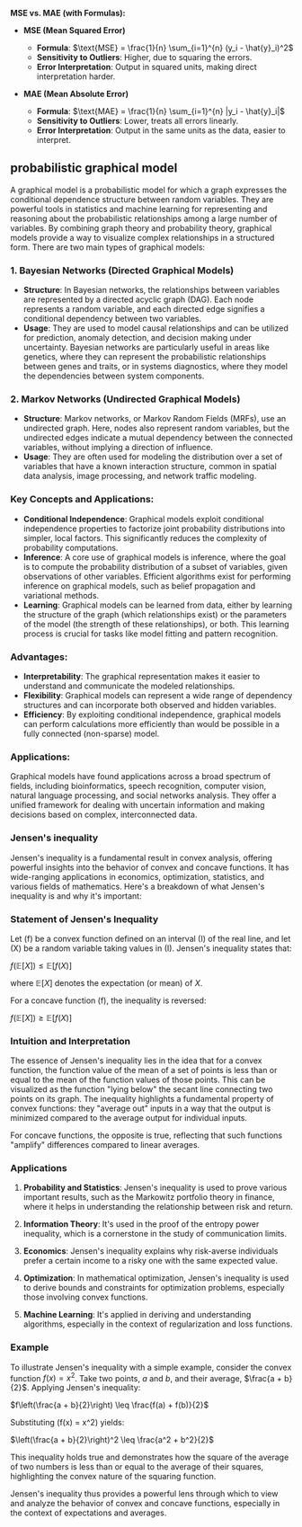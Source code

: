 **MSE vs. MAE (with Formulas):**

- **MSE (Mean Squared Error)**
  - **Formula**: $\text{MSE} = \frac{1}{n} \sum_{i=1}^{n} (y_i - \hat{y}_i)^2$
  - **Sensitivity to Outliers**: Higher, due to squaring the errors.
  - **Error Interpretation**: Output in squared units, making direct interpretation harder.

- **MAE (Mean Absolute Error)**
  - **Formula**: $\text{MAE} = \frac{1}{n} \sum_{i=1}^{n} |y_i - \hat{y}_i|$
  - **Sensitivity to Outliers**: Lower, treats all errors linearly.
  - **Error Interpretation**: Output in the same units as the data, easier to interpret.


## probabilistic graphical model 

A graphical model is a probabilistic model for which a graph expresses the conditional dependence structure between random variables. They are powerful tools in statistics and machine learning for representing and reasoning about the probabilistic relationships among a large number of variables. By combining graph theory and probability theory, graphical models provide a way to visualize complex relationships in a structured form. There are two main types of graphical models:

### 1. **Bayesian Networks (Directed Graphical Models)**
- **Structure**: In Bayesian networks, the relationships between variables are represented by a directed acyclic graph (DAG). Each node represents a random variable, and each directed edge signifies a conditional dependency between two variables.
- **Usage**: They are used to model causal relationships and can be utilized for prediction, anomaly detection, and decision making under uncertainty. Bayesian networks are particularly useful in areas like genetics, where they can represent the probabilistic relationships between genes and traits, or in systems diagnostics, where they model the dependencies between system components.

### 2. **Markov Networks (Undirected Graphical Models)**
- **Structure**: Markov networks, or Markov Random Fields (MRFs), use an undirected graph. Here, nodes also represent random variables, but the undirected edges indicate a mutual dependency between the connected variables, without implying a direction of influence.
- **Usage**: They are often used for modeling the distribution over a set of variables that have a known interaction structure, common in spatial data analysis, image processing, and network traffic modeling.

### Key Concepts and Applications:
- **Conditional Independence**: Graphical models exploit conditional independence properties to factorize joint probability distributions into simpler, local factors. This significantly reduces the complexity of probability computations.
- **Inference**: A core use of graphical models is inference, where the goal is to compute the probability distribution of a subset of variables, given observations of other variables. Efficient algorithms exist for performing inference on graphical models, such as belief propagation and variational methods.
- **Learning**: Graphical models can be learned from data, either by learning the structure of the graph (which relationships exist) or the parameters of the model (the strength of these relationships), or both. This learning process is crucial for tasks like model fitting and pattern recognition.

### Advantages:
- **Interpretability**: The graphical representation makes it easier to understand and communicate the modeled relationships.
- **Flexibility**: Graphical models can represent a wide range of dependency structures and can incorporate both observed and hidden variables.
- **Efficiency**: By exploiting conditional independence, graphical models can perform calculations more efficiently than would be possible in a fully connected (non-sparse) model.

### Applications:
Graphical models have found applications across a broad spectrum of fields, including bioinformatics, speech recognition, computer vision, natural language processing, and social networks analysis. They offer a unified framework for dealing with uncertain information and making decisions based on complex, interconnected data.

### Jensen's inequality

Jensen's inequality is a fundamental result in convex analysis, offering powerful insights into the behavior of convex and concave functions. It has wide-ranging applications in economics, optimization, statistics, and various fields of mathematics. Here's a breakdown of what Jensen's inequality is and why it's important:

### Statement of Jensen's Inequality
Let \(f\) be a convex function defined on an interval \(I\) of the real line, and let \(X\) be a random variable taking values in \(I\). Jensen's inequality states that:

$f(\mathbb{E}[X]) \leq \mathbb{E}[f(X)]$

where $\mathbb{E}[X]$ denotes the expectation (or mean) of $X$.

For a concave function \(f\), the inequality is reversed:

$f(\mathbb{E}[X]) \geq \mathbb{E}[f(X)]$

### Intuition and Interpretation
The essence of Jensen's inequality lies in the idea that for a convex function, the function value of the mean of a set of points is less than or equal to the mean of the function values of those points. This can be visualized as the function "lying below" the secant line connecting two points on its graph. The inequality highlights a fundamental property of convex functions: they "average out" inputs in a way that the output is minimized compared to the average output for individual inputs.

For concave functions, the opposite is true, reflecting that such functions "amplify" differences compared to linear averages.

### Applications
1. **Probability and Statistics**: Jensen's inequality is used to prove various important results, such as the Markowitz portfolio theory in finance, where it helps in understanding the relationship between risk and return.

2. **Information Theory**: It's used in the proof of the entropy power inequality, which is a cornerstone in the study of communication limits.

3. **Economics**: Jensen's inequality explains why risk-averse individuals prefer a certain income to a risky one with the same expected value.

4. **Optimization**: In mathematical optimization, Jensen's inequality is used to derive bounds and constraints for optimization problems, especially those involving convex functions.

5. **Machine Learning**: It's applied in deriving and understanding algorithms, especially in the context of regularization and loss functions.

### Example
To illustrate Jensen's inequality with a simple example, consider the convex function $f(x) = x^2$. Take two points, $a$ and $b$, and their average, $\frac{a + b}{2}$. Applying Jensen's inequality:

$f\left(\frac{a + b}{2}\right) \leq \frac{f(a) + f(b)}{2}$

Substituting \(f(x) = x^2\) yields:

$\left(\frac{a + b}{2}\right)^2 \leq \frac{a^2 + b^2}{2}$

This inequality holds true and demonstrates how the square of the average of two numbers is less than or equal to the average of their squares, highlighting the convex nature of the squaring function.

Jensen's inequality thus provides a powerful lens through which to view and analyze the behavior of convex and concave functions, especially in the context of expectations and averages.
